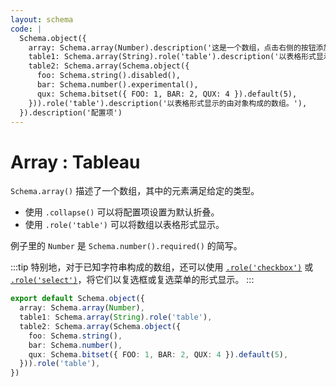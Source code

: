 ```yaml
---
layout: schema
code: |
  Schema.object({
    array: Schema.array(Number).description('这是一个数组，点击右侧的按钮添加元素。'),
    table1: Schema.array(String).role('table').description('以表格形式显示的数组。'),
    table2: Schema.array(Schema.object({
      foo: Schema.string().disabled(),
      bar: Schema.number().experimental(),
      qux: Schema.bitset({ FOO: 1, BAR: 2, QUX: 4 }).default(5),
    })).role('table').description('以表格形式显示的由对象构成的数组。'),
  }).description('配置项')
---
```


# Array : Tableau

`Schema.array()` 描述了一个数组，其中的元素满足给定的类型。

- 使用 `.collapse()` 可以将配置项设置为默认折叠。
- 使用 `.role('table')` 可以将数组以表格形式显示。

例子里的 `Number` 是 `Schema.number().required()` 的简写。

:::tip
特别地，对于已知字符串构成的数组，还可以使用 [`.role('checkbox')`](./bitset.md) 或 [`.role('select')`](./bitset.md)，将它们以复选框或复选菜单的形式显示。
:::

```ts
export default Schema.object({
  array: Schema.array(Number),
  table1: Schema.array(String).role('table'),
  table2: Schema.array(Schema.object({
    foo: Schema.string(),
    bar: Schema.number(),
    qux: Schema.bitset({ FOO: 1, BAR: 2, QUX: 4 }).default(5),
  })).role('table'),
})
```
